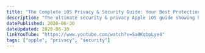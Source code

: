 ```yaml
---
title: "The Complete iOS Privacy & Security Guide: Your Best Protection!"
description: "The ultimate security & privacy Apple iOS guide showing how to make iOS safe and anonymous as you need it to be. This video covers security, privacy, anonymity, passwords, authentication, VPNs, biometrics, search engines, browsers, Tor, 2FA, and so much more to cover everything related to Apple Privacy & Security! Reclaim your privacy today 🕵"
datePublished: 2020-06-30
dateUpdated: 2020-06-30
linkYouTube: "https://www.youtube.com/watch?v=Sa0KqbpLye4"
tags: ["apple", "privacy", "security"]
---
```


